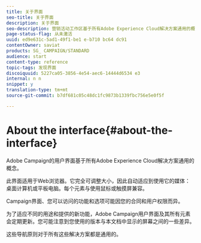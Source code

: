 ```yaml
---
title: 关于界面
seo-title: 关于界面
description: 关于界面
seo-description: 营销活动工作区基于所有Adobe Experience Cloud解决方案通用的概念。
page-status-flag: 从未激活
uuid: ed9e631c-5ad1-49f1-be1 e-b710 bc64 dc91
contentOwner: saviat
products: SG_ CAMPAIGN/STANDARD
audience: start
content-type: reference
topic-tags: 发现界面
discoiquuid: 5227ca05-3856-4e54-aec6-14444d6534 e3
internal: n n
snippet: y
translation-type: tm+mt
source-git-commit: b7df681c05c48dc1fc9873b1339fbc756e5e0f5f

---
```



# About the interface{#about-the-interface}

Adobe Campaign的用户界面基于所有Adobe Experience Cloud解决方案通用的概念。

此界面适用于Web浏览器。它完全可调整大小，因此自动适应到使用它的媒体：桌面计算机或平板电脑。每个元素与使用鼠标或触摸屏兼容。

Campaign界面、您可以访问的功能和选项可能因您的合同和用户权限而异。

为了适应不同的用途和提供的新功能，Adobe Campaign用户界面及其所有元素会定期更新。您可能注意到您使用的版本与本文档中显示的屏幕之间的一些差异。

这些导航原则对于所有这些解决方案都是通用的。
